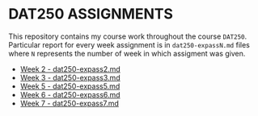 # DAT250 ASSIGNMENTS
This repository contains my course work throughout the course `DAT250`. Particular
report for every week assignment is in `dat250-expassN.md` files where `N` represents the number of week in which assigment was given.

- [Week 2 - dat250-expass2.md](./dat250-expass2.md)
- [Week 3 - dat250-expass3.md](./dat250-expass3.md)
- [Week 5 - dat250-expass5.md](./dat250-expass5.md)
- [Week 6 - dat250-expass6.md](./dat250-expass6.md)
- [Week 7 - dat250-expass7.md](./dat250-expass7.md)
